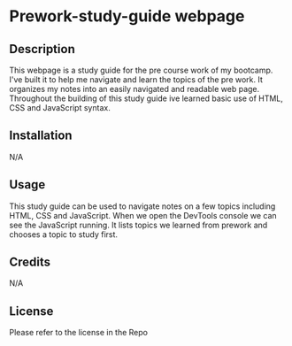# Prework-study-guide webpage


## Description
This webpage is a study guide for the pre course work of my bootcamp.
I've built it to help me navigate and learn the topics of the pre work.
It organizes my notes into an easily navigated and readable web page.
Throughout the building of this study guide ive learned basic use of HTML, CSS and JavaScript syntax.


## Installation

N/A

## Usage
This study guide can be used to navigate notes on a few topics including HTML, CSS and JavaScript. When we open the DevTools console we can see the JavaScript running. It lists topics we learned from prework and chooses a topic to study first.

## Credits

N/A

## License

Please refer to the license in the Repo


